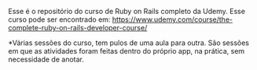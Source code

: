   Esse é o repositório do curso de Ruby on Rails completo da Udemy.
  Esse curso pode ser encontrado em: https://www.udemy.com/course/the-complete-ruby-on-rails-developer-course/

  *Várias sessões do curso, tem pulos de uma aula para outra. São sessões em que as atividades foram feitas dentro do próprio app, na prática, sem necessidade de anotar.
  